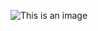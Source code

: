 ![This is an image](https://images.pexels.com/photos/774731/pexels-photo-774731.jpeg?cs=srgb&dl=pexels-marko-blazevic-774731.jpg&fm=jpg)
